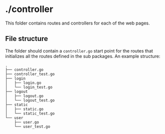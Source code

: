 ./controller
============
This folder contains routes and controllers for each of the web pages.

## File structure
The folder should contain a `controller.go` start point for the routes that
initializes all the routes defined in the sub packages. An example structure:

```
.
├── controller.go
├── controller_test.go
├── login
│   ├── login.go
│   └── login_test.go
├── logout
│   ├── logout.go
│   └── logout_test.go
├── static
│   ├── static.go
│   └── static_test.go
└── user
    ├── user.go
    └── user_test.go
```
